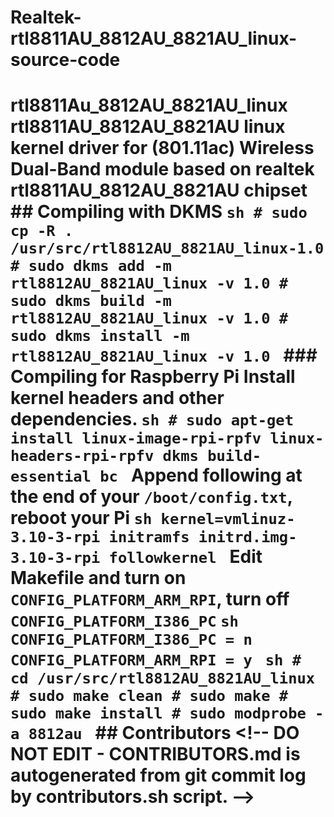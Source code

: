 # Realtek-rtl8811AU_8812AU_8821AU_linux-source-code
# rtl8811Au_8812AU_8821AU_linux  rtl8811AU_8812AU_8821AU linux kernel driver for (801.11ac) Wireless Dual-Band module based on realtek rtl8811AU_8812AU_8821AU chipset  ## Compiling with DKMS  ```sh # sudo cp -R . /usr/src/rtl8812AU_8821AU_linux-1.0 # sudo dkms add -m rtl8812AU_8821AU_linux -v 1.0 # sudo dkms build -m rtl8812AU_8821AU_linux -v 1.0 # sudo dkms install -m rtl8812AU_8821AU_linux -v 1.0 ```  ### Compiling for Raspberry Pi  Install kernel headers and other dependencies.  ```sh # sudo apt-get install linux-image-rpi-rpfv linux-headers-rpi-rpfv dkms build-essential bc ```  Append following at the end of your ``/boot/config.txt``, reboot your Pi  ```sh kernel=vmlinuz-3.10-3-rpi initramfs initrd.img-3.10-3-rpi followkernel ```  Edit Makefile and turn on ``CONFIG_PLATFORM_ARM_RPI``, turn off ``CONFIG_PLATFORM_I386_PC``  ```sh CONFIG_PLATFORM_I386_PC = n CONFIG_PLATFORM_ARM_RPI = y ```  ```sh # cd /usr/src/rtl8812AU_8821AU_linux # sudo make clean # sudo make # sudo make install # sudo modprobe -a 8812au ```  ## Contributors &lt;!-- DO NOT EDIT - CONTRIBUTORS.md is autogenerated from git commit log by contributors.sh script. -->
